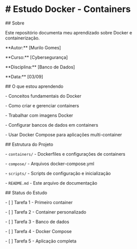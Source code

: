 # \# Estudo Docker - Containers



\## Sobre

Este repositório documenta meu aprendizado sobre Docker e containerização.



\*\*Autor:\*\* \[Murilo Gomes]  

\*\*Curso:\*\* \[Cybersegurança]  

\*\*Disciplina:\*\* \[Banco de Dados]  

\*\*Data:\*\* \[03/09]



\## O que estou aprendendo

\- Conceitos fundamentais do Docker

\- Como criar e gerenciar containers

\- Trabalhar com imagens Docker

\- Configurar bancos de dados em containers

\- Usar Docker Compose para aplicações multi-container



\## Estrutura do Projeto

\- `containers/` - Dockerfiles e configurações de containers

\- `compose/` - Arquivos docker-compose.yml

\- `scripts/` - Scripts de configuração e inicialização

\- `README.md` - Este arquivo de documentação



\## Status do Estudo

\- \[ ] Tarefa 1 - Primeiro container

\- \[ ] Tarefa 2 - Container personalizado

\- \[ ] Tarefa 3 - Banco de dados

\- \[ ] Tarefa 4 - Docker Compose

\- \[ ] Tarefa 5 - Aplicação completa

